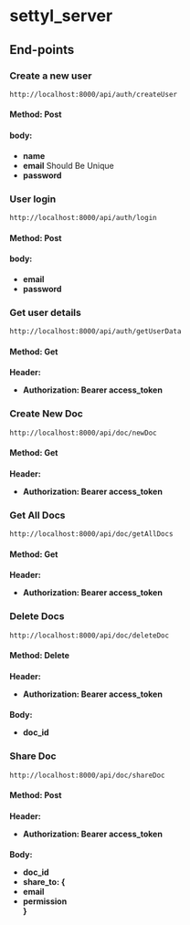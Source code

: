 # settyl_server

## End-points

### Create a new user
    http://localhost:8000/api/auth/createUser

#### Method: Post
#### body: 
<ul>
<li><b>name</b></li>
<li><b>email</b> Should Be Unique</li>
<li><b>password</b></li>
</ul>

### User login
    http://localhost:8000/api/auth/login

#### Method: Post
#### body: 
<ul>
<li><b>email</b></li>
<li><b>password</b></li>
</ul>

### Get user details
    http://localhost:8000/api/auth/getUserData

#### Method: Get
#### Header: <ul><li><b>Authorization:</b> Bearer access_token</li></ul>

### Create New Doc
    http://localhost:8000/api/doc/newDoc

#### Method: Get
#### Header: <ul><li><b>Authorization:</b> Bearer access_token</li></ul>

### Get All Docs
    http://localhost:8000/api/doc/getAllDocs

#### Method: Get
#### Header: <ul><li><b>Authorization:</b> Bearer access_token</li></ul>

### Delete Docs
    http://localhost:8000/api/doc/deleteDoc

#### Method: Delete
#### Header: <ul><li><b>Authorization:</b> Bearer access_token</li></ul>
#### Body: <ul> <li>doc_id</li></ul>

### Share Doc
    http://localhost:8000/api/doc/shareDoc

#### Method: Post
#### Header: <ul><li><b>Authorization:</b> Bearer access_token</li></ul>
#### Body: <ul> <li>doc_id</li> <li>share_to: {<li>email</li> <li>permission</li>}</li></ul>

